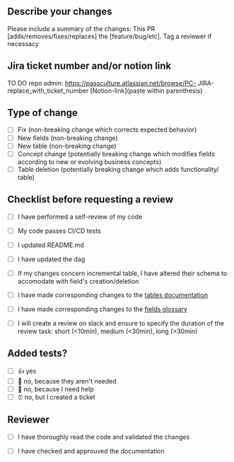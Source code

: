 ## Describe your changes
Please include a summary of the changes:
This PR [adds/removes/fixes/replaces] the [feature/bug/etc]. 
Tag a reviewer if necessacy

## Jira ticket number and/or notion link
TO DO repo admin: [https://passculture.atlassian.net/browse/PC-<num>](https://docs.github.com/en/repositories/managing-your-repositorys-settings-and-features/managing-repository-settings/configuring-autolinks-to-reference-external-resources)
JIRA-replace_with_ticket_number
[Notion-link](paste within parenthesis)


## Type of change
- [ ] Fix (non-breaking change which corrects expected behavior)
- [ ] New fields (non-breaking change)
- [ ] New table (non-breaking change)
- [ ] Concept change (potentially breaking change which modifies fields according to new or evolving business concepts) 
- [ ] Table deletion (potentially breaking change which adds functionality/ table)
      
## Checklist before requesting a review
- [ ] I have performed a self-review of my code
- [ ] My code passes CI/CD tests
- [ ] I updated README.md
- [ ] I have updated the dag
- [ ] If my changes concern incremental table, I have altered their schema to accomodate with field's creation/deletion
- [ ] I have made corresponding changes to the [tables documentation](https://www.notion.so/passcultureapp/Documentation-Tables-175a397a8e854ff4a55ae4f3620dbe3b)
- [ ] I have made corresponding changes to the [fields glossary](https://www.notion.so/passcultureapp/854a436a8f1541e1b6ec2a65f8bab600?v=798024ba90404b139e5a17407a3bc604)
- [ ] I will create a review on slack and ensure to specify the duration of the review task: short (<10min), medium (<30min), long (>30min)


## Added tests?
- [ ] 👍 yes
- [ ] 🙅 no, because they aren't needed
- [ ] 🙋 no, because I need help
- [ ] ⏰ no, but I created a ticket

## Reviewer 
- [ ] I have thoroughly read the code and validated the changes
- [ ] I have checked and approuved the documentation
      
